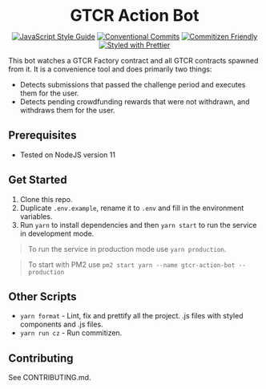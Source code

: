 <p align="center">
  <b style="font-size: 32px;">GTCR Action Bot</b>
</p>

<p align="center">
  <a href="https://standardjs.com"><img src="https://img.shields.io/badge/code_style-standard-brightgreen.svg" alt="JavaScript Style Guide"></a>
  <a href="https://conventionalcommits.org"><img src="https://img.shields.io/badge/Conventional%20Commits-1.0.0-yellow.svg" alt="Conventional Commits"></a>
  <a href="http://commitizen.github.io/cz-cli/"><img src="https://img.shields.io/badge/commitizen-friendly-brightgreen.svg" alt="Commitizen Friendly"></a>
  <a href="https://github.com/prettier/prettier"><img src="https://img.shields.io/badge/styled_with-prettier-ff69b4.svg" alt="Styled with Prettier"></a>
</p>

This bot watches a GTCR Factory contract and all GTCR contracts spawned from it. It is a convenience tool and does primarily two things:
- Detects submissions that passed the challenge period and executes them for the user.
- Detects pending crowdfunding rewards that were not withdrawn, and withdraws them for the user.

## Prerequisites

- Tested on NodeJS version 11

## Get Started

1.  Clone this repo.
2.  Duplicate `.env.example`, rename it to `.env` and fill in the environment variables.
3.  Run `yarn` to install dependencies and then `yarn start` to run the service in development mode.

> To run the service in production mode use `yarn production`.

> To start with PM2 use `pm2 start yarn --name gtcr-action-bot -- production`

## Other Scripts

- `yarn format` - Lint, fix and prettify all the project.
.js files with styled components and .js files.
- `yarn run cz` - Run commitizen.

## Contributing

See CONTRIBUTING.md.